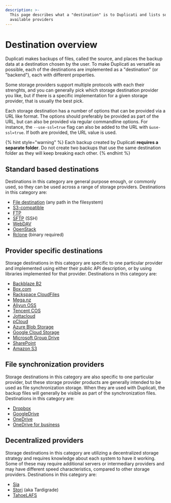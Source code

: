 ```yaml
---
description: >-
  This page describes what a "destination" is to Duplicati and lists some of the
  available providers
---
```


# Destination overview

Duplicati makes backups of files, called the source, and places the backup data at a destination chosen by the user. To make Duplicati as versatile as possible, each of the destinations are implemented as a "destination" (or "backend"), each with different properties.

Some storage providers support multiple protocols with each their strenghts, and you can generally pick which storage destination provider you like, but if there is a specific implementation for a given storage provider, that is usually the best pick.

Each storage destination has a number of options that can be provided via a URL like format. The options should preferably be provided as part of the URL, but can also be provided via regular commandline options. For instance, the `--use-ssl=true` flag can also be added to the URL with `&use-ssl=true`. If both are provided, the URL value is used.

{% hint style="warning" %}
Each backup created by Duplicati **requires a separate folder**. Do not create two backups that use the same destination folder as they will keep breaking each other.
{% endhint %}

## Standard based destinations

Destinations in this category are general purpose enough, or commonly used, so they can be used across a range of storage providers. Destinations in this category are:

* [File destination](standard-based-destinations/file-destination.md) (any path in the filesystem)
* [S3-compatible](standard-based-destinations/s3-compatible-destination.md)
* [FTP](standard-based-destinations/ftp-destination.md)
* [SFTP](standard-based-destinations/sftp-ssh-destination.md) (SSH)
* [WebDAV](standard-based-destinations/webdav-destination.md)
* [OpenStack](standard-based-destinations/openstack-destination.md)
* [Rclone](standard-based-destinations/rclone-destination.md) (binary required)

## Provider specific destinations

Storage destinations in this category are specific to one particular provider and implemented using either their public API description, or by using libraries implemented for that provider. Destinations in this category are:

* [Backblaze B2](provider-specific-destinations/backblaze-b2-destination.md)
* [Box.com](provider-specific-destinations/box.com-destination.md)
* [Rackspace CloudFiles](provider-specific-destinations/rackspace-cloudfiles-destination.md)
* [Mega.nz](provider-specific-destinations/mega.nz-destination.md)
* [Aliyun OSS](provider-specific-destinations/aliyun-oss-destination.md)
* [Tencent COS](provider-specific-destinations/tencent-cos-destination.md)
* [Jottacloud](provider-specific-destinations/jottacloud-destination.md)
* [pCloud](provider-specific-destinations/pcloud-destination.md)
* [Azure Blob Storage](provider-specific-destinations/azure-blob-storage-destination.md)
* [Google Cloud Storage](provider-specific-destinations/google-cloud-storage-destination.md)
* [Microsoft Group Drive](provider-specific-destinations/microsoft-group-destination.md)
* [SharePoint](provider-specific-destinations/sharepoint-destination.md)
* [Amazon S3](provider-specific-destinations/amazon-s3-destination.md)

## File synchronization providers

Storage destinations in this category are also specific to one particular provider, but these storage provider products are generally intended to be used as file synchronization storage. When they are used with Duplicati, the backup files will generally be visible as part of the synchronization files. Destinations in this category are:

* [Dropbox](file-synchronization-providers/dropbox-destination.md)
* [GoogleDrive](file-synchronization-providers/googledrive-destination.md)
* [OneDrive](file-synchronization-providers/onedrive-destination.md)
* [OneDrive for business](file-synchronization-providers/onedrive-for-business-destination.md)

## Decentralized providers

Storage destinations in this category are utilizing a decentralized storage strategy and requires knowledge about each system to have it working. Some of these may require additional servers or intermediary providers and may have different speed characteristics, compared to other storage providers. Destinations in this category are:

* [Sia](decentralized-providers/sia-destination.md)
* [Storj](decentralized-providers/storj-destination.md) (aka Tardigrade)
* [TahoeLAFS](decentralized-providers/tahoelafs-destination.md)
